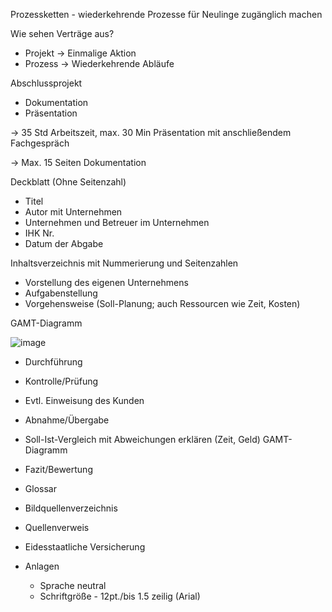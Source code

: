 Prozessketten - wiederkehrende Prozesse für Neulinge zugänglich machen

Wie sehen Verträge aus?

- Projekt -> Einmalige Aktion
- Prozess -> Wiederkehrende Abläufe 

Abschlussprojekt

- Dokumentation
- Präsentation
	
-> 35 Std Arbeitszeit, max. 30 Min Präsentation mit anschließendem Fachgespräch

-> Max. 15 Seiten Dokumentation

Deckblatt (Ohne Seitenzahl)

- Titel
- Autor mit Unternehmen
- Unternehmen und Betreuer im Unternehmen
- IHK Nr.
- Datum der Abgabe

Inhaltsverzeichnis mit Nummerierung und Seitenzahlen

- Vorstellung des eigenen Unternehmens
- Aufgabenstellung
- Vorgehensweise (Soll-Planung; auch Ressourcen wie Zeit, Kosten)

GAMT-Diagramm

![image](https://user-images.githubusercontent.com/104757507/198282957-78a3b774-2fdd-4d24-a32b-031009fc77e5.png)

- Durchführung
- Kontrolle/Prüfung
- Evtl. Einweisung des Kunden
- Abnahme/Übergabe
- Soll-Ist-Vergleich mit Abweichungen erklären (Zeit, Geld) GAMT-Diagramm
- Fazit/Bewertung

- Glossar
- Bildquellenverzeichnis
- Quellenverweis

- Eidesstaatliche Versicherung
- Anlagen
	- Sprache neutral
	- Schriftgröße - 12pt./bis 1.5 zeilig (Arial)


